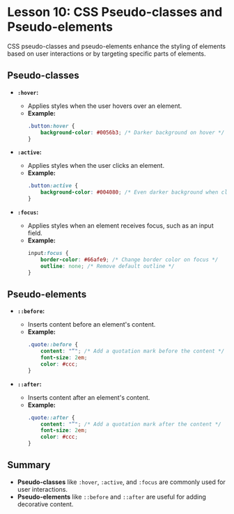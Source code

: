 # **Lesson 10: CSS Pseudo-classes and Pseudo-elements**

CSS pseudo-classes and pseudo-elements enhance the styling of elements based on user interactions or by targeting specific parts of elements.

## **Pseudo-classes**

- **`:hover`:**
  - Applies styles when the user hovers over an element.
  - **Example:**
    ```css
    .button:hover {
        background-color: #0056b3; /* Darker background on hover */
    }
    ```

- **`:active`:**
  - Applies styles when the user clicks an element.
  - **Example:**
    ```css
    .button:active {
        background-color: #004080; /* Even darker background when clicked */
    }
    ```

- **`:focus`:**
  - Applies styles when an element receives focus, such as an input field.
  - **Example:**
    ```css
    input:focus {
        border-color: #66afe9; /* Change border color on focus */
        outline: none; /* Remove default outline */
    }
    ```

## **Pseudo-elements**

- **`::before`:**
  - Inserts content before an element's content.
  - **Example:**
    ```css
    .quote::before {
        content: "“"; /* Add a quotation mark before the content */
        font-size: 2em;
        color: #ccc;
    }
    ```

- **`::after`:**
  - Inserts content after an element's content.
  - **Example:**
    ```css
    .quote::after {
        content: "”"; /* Add a quotation mark after the content */
        font-size: 2em;
        color: #ccc;
    }
    ```

## **Summary**

- **Pseudo-classes** like `:hover`, `:active`, and `:focus` are commonly used for user interactions.
- **Pseudo-elements** like `::before` and `::after` are useful for adding decorative content.


<!--stackedit_data:
eyJoaXN0b3J5IjpbLTE2MTEzMTY4OTldfQ==
-->